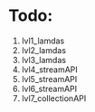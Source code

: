 # Todo: 

1. lvl1_lamdas
2. lvl2_lamdas
3. lvl3_lamdas
4. lvl4_streamAPI
5. lvl5_streamAPI
6. lvl6_streamAPI
7. lvl7_collectionAPI
